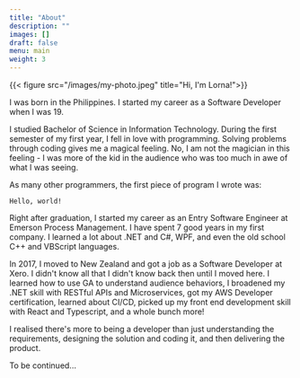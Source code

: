 ```yaml
---
title: "About"
description: ""
images: []
draft: false
menu: main
weight: 3
---
```


{{< figure src="/images/my-photo.jpeg" title="Hi, I'm Lorna!">}}

I was born in the Philippines. I started my career as a Software Developer when I was 19. 

I studied Bachelor of Science in Information Technology. During the first semester of my first year, I fell in love with programming.
Solving problems through coding gives me a magical feeling. No, I am not the magician in this feeling - I was more of the kid in the audience who was too much in awe of what I was seeing.

As many other programmers, the first piece of program I wrote was:

```golang
Hello, world!
```
Right after graduation, I started my career as an Entry Software Engineer at Emerson Process Management. I have spent 7 good years in my first company. I learned a lot about .NET and C#, WPF, and even the old school C++ and VBScript languages. 

In 2017, I moved to New Zealand and got a job as a Software Developer at Xero. I didn't know all that I didn't know back then until I moved here. I learned how to use GA to understand audience behaviors, I broadened my .NET skill with RESTful APIs and Microservices, got my AWS Developer certification, learned about CI/CD, picked up my front end development skill with React and Typescript, and a whole bunch more! 

I realised there's more to being a developer than just understanding the requirements, designing the solution and coding it, and then delivering the product. 

To be continued...
